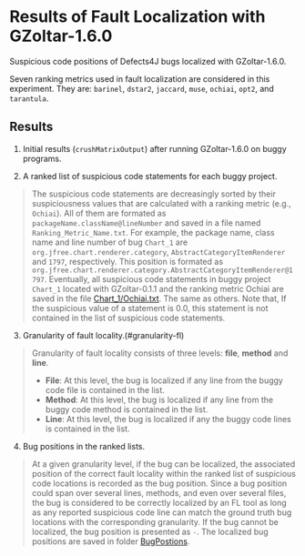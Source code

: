 # Results of Fault Localization with GZoltar-1.6.0
Suspicious code positions of Defects4J bugs localized with GZoltar-1.6.0.

Seven ranking metrics used in fault localization are considered in this experiment. They are: `barinel`, `dstar2`, `jaccard`, `muse`, `ochiai`, `opt2`, and `tarantula`.

Results 
-------
1. Initial results (`crushMatrixOutput`) after running GZoltar-1.6.0 on buggy programs.


2. A ranked list of suspicious code statements for each buggy project.

> The suspicious code statements are decreasingly sorted by their suspiciousness values that are calculated with a ranking metric (e.g., `Ochiai`). 
All of them are formated as `packageName.className@lineNumber` and saved in a file named `Ranking_Metric_Name.txt`.
For example, the package name, class name and line number of bug `Chart_1` are `org.jfree.chart.renderer.category`, `AbstractCategoryItemRenderer` and `1797`, respectively. 
This position is formated as `org.jfree.chart.renderer.category.AbstractCategoryItemRenderer@1797`.
Eventually, all suspicious code statements in buggy project `Chart_1` located with GZoltar-0.1.1 and the ranking metric Ochiai are saved in the file [Chart_1/Ochiai.txt](https://github.com/flvsapr/FL-VS-APR/blob/master/FL/GZoltar-1.6.0/SuspiciousCodePositions/Chart_1/ochiai.txt). The same as others. 
Note that, If the suspicious value of a statement is 0.0, this statement is not contained in the list of suspicious code statements. 

3. Granularity of fault locality.(#granularity-fl)

> Granularity of fault locality consists of three levels: **file**, **method** and **line**.
> - **File**: At this level,  the bug is localized if any line from the buggy code file is contained in the list.
> - **Method**: At this level, the bug is localized if any line from the buggy code method is contained in the list. 
> - **Line**: At this level, the bug is localized if any the buggy code lines is contained in the list.

4. Bug positions in the ranked lists.

> At a given granularity level, if the bug can be localized, the associated position of the correct fault locality within the ranked list of suspicious code locations is recorded as the bug position.
Since a bug position could span over several lines, methods, and even over several files, the bug is considered to be correctly localized by an FL tool as long as any reported suspicious code line can match the ground truth bug locations with the corresponding granularity.
If the bug cannot be localized, the bug position is presented as `-`.
The localized bug positions are saved in folder [BugPostions](https://github.com/flvsapr/FL-VS-APR/tree/master/FL/GZoltar-1.6.0/BugPositions).
 